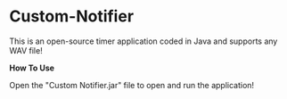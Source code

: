 # Custom-Notifier
This is an open-source timer application coded in Java and supports any WAV file!

**How To Use**

Open the "Custom Notifier.jar" file to open and run the application!
